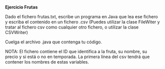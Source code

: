 **Ejercicio Frutas**

Dado el fichero frutas.txt, escribe un programa en Java que lea ese fichero y escriba el contenido en un fichero .csv (Puedes utilizar la clase FileWiter y tratar al fichero csv como cualquier otro fichero, o utilizar la clase CSVWriter)

Cuelga el archivo .java que contenga tu código.

NOTA: El fichero contiene el ID que identifica a la fruta, su nombre, su precio y si está o no en temporada. La primera línea del csv tendrá que contener los nombres de estas variables. 